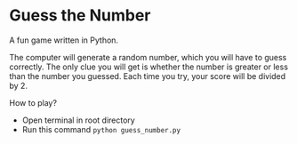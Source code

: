 # Guess the Number
A fun game written in Python.

The computer will generate a random number, which you will have to guess correctly. The only clue you will get is whether the number is greater or less than the number you guessed. Each time you try, your score will be divided by 2.

How to play?

* Open terminal in root directory
* Run this command ```python guess_number.py```
